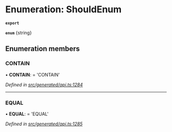 # Enumeration: ShouldEnum

**`export`** 

**`enum`** {string}

## Enumeration members

###  CONTAIN

• **CONTAIN**: =  <any> 'CONTAIN'

*Defined in [src/generated/api.ts:1284](https://github.com/mailslurp/mailslurp-client-ts-js/blob/c5d4ad1/src/generated/api.ts#L1284)*

___

###  EQUAL

• **EQUAL**: =  <any> 'EQUAL'

*Defined in [src/generated/api.ts:1285](https://github.com/mailslurp/mailslurp-client-ts-js/blob/c5d4ad1/src/generated/api.ts#L1285)*
